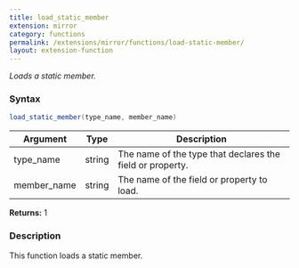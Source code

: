 ```yaml
---
title: load_static_member
extension: mirror
category: functions
permalink: /extensions/mirror/functions/load-static-member/
layout: extension-function
---
```


_Loads a static member._

### Syntax ###
```cs
load_static_member(type_name, member_name)
```

| Argument | Type | Description |
| --- | --- | --- |
| type_name | string | The name of the type that declares the field or property. |
| member_name | string | The name of the field or property to load. |

**Returns:** 1

### Description

This function loads a static member. 

